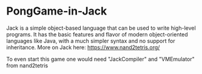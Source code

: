 # PongGame-in-Jack

Jack is a simple object-based language that can be used to write high-level programs. 
It has the basic features and flavor of modern object-oriented languages like Java, with a much simpler syntax and no support for inheritance.
More on Jack here: https://www.nand2tetris.org/

To even start this game one would need "JackCompiler" and "VMEmulator" from nand2tetris
